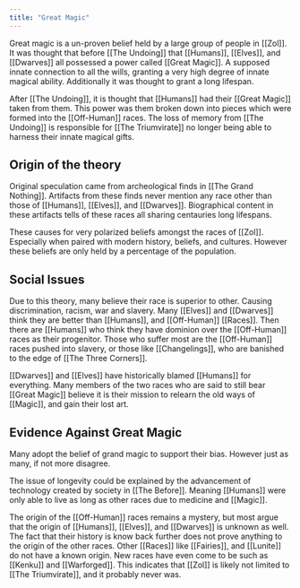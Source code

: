 ```yaml
---
title: "Great Magic"
---
```

Great magic is a un-proven belief held by a large group of people in [[Zol]]. It was thought that before [[The Undoing]] that [[Humans]], [[Elves]], and [[Dwarves]] all possessed a power called [[Great Magic]]. A supposed innate connection to all the wills, granting a very high degree of innate magical ability. Additionally it was thought to grant a long lifespan.

After [[The Undoing]], it is thought that [[Humans]] had their [[Great Magic]] taken from them. This power was them broken down into pieces which were formed into the [[Off-Human]] races. The loss of memory from [[The Undoing]] is responsible for [[The Triumvirate]] no longer being able to harness their innate magical gifts.

## Origin of the theory
Original speculation came from archeological finds in [[The Grand Nothing]]. Artifacts from these finds never mention any race other than those of [[Humans]], [[Elves]], and [[Dwarves]]. Biographical content in these artifacts tells of these races all sharing centauries long lifespans.

These causes for very polarized beliefs amongst the races of [[Zol]]. Especially when paired with modern history, beliefs, and cultures. However these beliefs are only held by a percentage of the population.

## Social Issues
Due to this theory, many believe their race is superior to other. Causing discrimination, racism, war and slavery. Many [[Elves]] and [[Dwarves]] think they are better than [[Humans]], and [[Off-Human]] [[Races]]. Then there are [[Humans]] who think they have dominion over the [[Off-Human]] races as their progenitor. Those who suffer most are the [[Off-Human]] races pushed into slavery, or those like [[Changelings]], who are banished to the edge of [[The Three Corners]].

[[Dwarves]] and [[Elves]] have historically blamed [[Humans]] for everything. Many members of the two races who are said to still bear [[Great Magic]] believe it is their mission to relearn the old ways of [[Magic]], and gain their lost art.

## Evidence Against Great Magic
Many adopt the belief of grand magic to support their bias. However just as many, if not more disagree.

The issue of longevity could be explained by the advancement of technology created by society in [[The Before]]. Meaning [[Humans]] were only able to live as long as other races due to medicine and [[Magic]]. 

The origin of the [[Off-Human]] races remains a mystery, but most argue that the origin of [[Humans]], [[Elves]], and [[Dwarves]] is unknown as well. The fact that their history is know back further does not prove anything to the origin of the other races. Other [[Races]] like [[Fairies]], and [[Lunite]] do not have a known origin. New races have even come to be such as [[Kenku]] and [[Warforged]]. This indicates that [[Zol]] is likely not limited to [[The Triumvirate]], and it probably never was.
